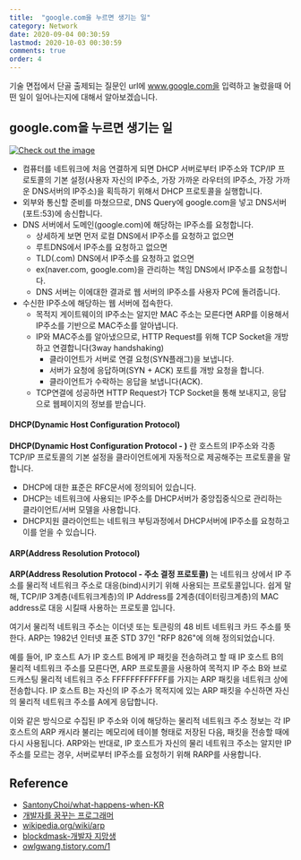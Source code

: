 ```yaml
---
title:  "google.com을 누르면 생기는 일"
category: Network
date: 2020-09-04 00:30:59
lastmod: 2020-10-03 00:30:59
comments: true
order: 4
---
```



기술 면접에서 단골 출제되는 질문인 url에 www.google.com을 입력하고 눌렀을때 어떤 일이 일어나는지에 대해서 알아보겠습니다.

## google.com을 누르면 생기는 일
<a href="{{ site.baseurl }}{{ site.network_img }}/network-dns-server-interaction.JPG" data-lightbox="falcon9-large" data-title="Check out the image">
  <img src="{{ site.baseurl }}{{ site.network_img }}/network-dns-server-interaction.JPG" title="Check out the image">
</a>

* 컴퓨터를 네트워크에 처음 연결하게 되면 DHCP 서버로부터 IP주소와 TCP/IP 프로토콜의 기본 설정(사용자 자신의 IP주소, 가장 가까운 라우터의 IP주소, 가장 가까운 DNS서버의 IP주소)을 획득하기 위해서 DHCP 프로토콜을 실행합니다.
* 외부와 통신할 준비를 마쳤으므로, DNS Query에 google.com을 넣고 DNS서버(포트:53)에 송신합니다. 
* DNS 서버에서 도메인(google.com)에 해당하는 IP주소를 요청합니다.
  + 상세하게 보면 먼저 로컬 DNS에서 IP주소를 요청하고 없으면
  + 루트DNS에서 IP주소를 요청하고 없으면
  + TLD(.com) DNS에서 IP주소를 요청하고 없으면
  + ex(naver.com, google.com)을 관리하는 책임 DNS에서 IP주소를 요청합니다.
  + DNS 서버는 이에대한 결과로 웹 서버의 IP주소를 사용자 PC에 돌려줍니다.
* 수신한 IP주소에 해당하는 웹 서버에 접속한다.
  + 목적지 게이트웨이의 IP주소는 알지만 MAC 주소는 모른다면 ARP를 이용해서 IP주소를 기반으로 MAC주소를 알아냅니다. 
  + IP와 MAC주소를 알아냈으므로, HTTP Request를 위해 TCP Socket을 개방하고 연결합니다(3way handshaking)
    - 클라이언트가 서버로 연결 요청(SYN플래그)을 보냅니다.
    - 서버가 요청에 응답하며(SYN + ACK) 포트를 개방 요청을 합니다.
    - 클라이언트가 수락하는 응답을 보냅니다(ACK).
  + TCP연결에 성공하면 HTTP Request가 TCP Socket을 통해 보내지고, 응답으로 웹페이지의 정보를 받습니다.

#### DHCP(Dynamic Host Configuration Protocol)
__DHCP(Dynamic Host Configuration Protocol - )__ 란 호스트의 IP주소와 각종 TCP/IP 프로토콜의 기본 설정을 클라이언트에게 자동적으로 제공해주는 프로토콜을 말합니다. 

* DHCP에 대한 표준은 RFC문서에 정의되어 있습니다.
* DHCP는 네트워크에 사용되는 IP주소를 DHCP서버가 중앙집중식으로 관리하는 클라이언트/서버 모델을 사용합니다.
* DHCP지원 클라이언트는 네트워크 부팅과정에서 DHCP서버에 IP주소를 요청하고 이를 얻을 수 있습니다.

#### ARP(Address Resolution Protocol)
__ARP(Address Resolution Protocol - 주소 결정 프로토콜)__  는 네트워크 상에서 IP 주소를 물리적 네트워크 주소로 대응(bind)시키기 위해 사용되는 프로토콜입니다. 쉽게 말해, TCP/IP 3계층(네트워크계층)의 IP Address를 2계층(데이터링크계층)의 MAC address로 대응 시킬때 사용하는 프로토콜 입니다.

여기서 물리적 네트워크 주소는 이더넷 또는 토큰링의 48 비트 네트워크 카드 주소를 뜻한다. ARP는 1982년 인터넷 표준 STD 37인 "RFP 826"에 의해 정의되었습니다.

예를 들어, IP 호스트 A가 IP 호스트 B에게 IP 패킷을 전송하려고 할 때 IP 호스트 B의 물리적 네트워크 주소를 모른다면, ARP 프로토콜을 사용하여 목적지 IP 주소 B와 브로드캐스팅 물리적 네트워크 주소 FFFFFFFFFFFF를 가지는 ARP 패킷을 네트워크 상에 전송합니다. IP 호스트 B는 자신의 IP 주소가 목적지에 있는 ARP 패킷을 수신하면 자신의 물리적 네트워크 주소를 A에게 응답합니다.

이와 같은 방식으로 수집된 IP 주소와 이에 해당하는 물리적 네트워크 주소 정보는 각 IP 호스트의 ARP 캐시라 불리는 메모리에 테이블 형태로 저장된 다음, 패킷을 전송할 때에 다시 사용됩니다. ARP와는 반대로, IP 호스트가 자신의 물리 네트워크 주소는 알지만 IP 주소를 모르는 경우, 서버로부터 IP주소를 요청하기 위해 RARP를 사용합니다.

## Reference
* [SantonyChoi/what-happens-when-KR](https://github.com/SantonyChoi/what-happens-when-KR)
* [개발자를 꿈꾸는 프로그래머](https://jwprogramming.tistory.com/35)
* [wikipedia.org/wiki/arp](https://ko.wikipedia.org/wiki/%EC%A3%BC%EC%86%8C_%EA%B2%B0%EC%A0%95_%ED%94%84%EB%A1%9C%ED%86%A0%EC%BD%9C)
* [blockdmask-개발자 지망생](https://blockdmask.tistory.com/189)
* [owlgwang.tistory.com/1](https://owlgwang.tistory.com/1)